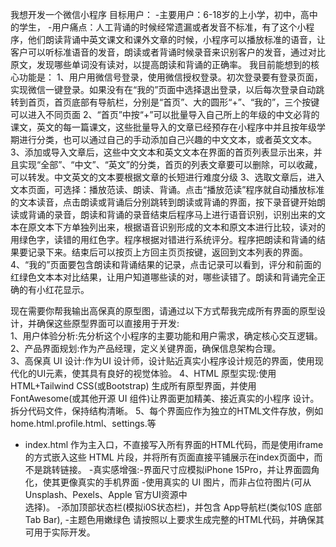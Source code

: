 我想开发一个微信小程序
目标用户：
-主要用户：6-18岁的上小学，初中，高中的学生，
-用户痛点：人工背诵的时候经常遗漏或者发音不标准，有了这个小程序，他们朗读背诵中英文课文和课外文章的时候，小程序可以播放标准的语音，让客户可以听标准语音的发音，朗读或者背诵时候录音来识别客户的发音，通过对比原文，发现哪些单词没有读对，以提高朗读和背诵的正确率。
我目前能想到的核心功能是：
1、用户用微信号登录，使用微信授权登录。初次登录要有登录页面，实现微信一键登录。如果没有在“我的”页面中选择退出登录，以后每次登录自动跳转到首页，首页底部有导航栏，分别是“首页”、大的圆形“+”、“我的”，三个按键可以进入不同页面
2、“首页”中按“+”可以批量导入自己所上的年级的中文必背的课文，英文的每一篇课文，这些批量导入的文章已经预存在小程序中并且按年级学期进行分类，也可以通过自己的手动添加自己兴趣的中文文本，或者英文文本。
3、添加或导入文章后，这些中文文本和英文文本在界面的首页列表显示出来，并且实现“全部”、“中文”、“英文”的分类，首页的列表文章要可以删除，可以收藏，可以转发。中文英文的文本要根据文章的长短进行难度分级
3、选取文章后，进入文本页面，可选择：播放范读、朗读、背诵。点击“播放范读”程序就自动播放标准的文本读音，点击朗读或背诵后分别跳转到朗读或背诵的界面，按下录音键开始朗读或背诵的录音，朗读和背诵的录音结束后程序马上进行语音识别，识别出来的文本在原文本下方单独列出来，根据语音识别形成的文本和原文本进行比较，读对的用绿色字，读错的用红色字。程序根据对错进行系统评分。程序把朗读和背诵的结果要记录下来。结束后可以按页上方回主页页按键，返回到文本列表的界面。
4、“我的”页面要包含朗读和背诵结果的记录，点击记录可以看到，评分和前面的红绿色文本本对比结果，让用户知道哪些读的对，哪些读错了。朗读和背诵完全正确的有小红花显示。

现在需要你帮我输出高保真的原型图，请通过以下方式帮我完成所有界面的原型设计，并确保这些原型界面可以直接用于开发:	
1、用户体验分析:先分析这个小程序的主要功能和用户需求，确定核心交互逻辑。
2、产品界面规划:作为产品经理，定义关键界面，确保信息架构合理。	
3、高保真 UI 设计:作为UI 设计师，设计贴近真实小程序设计规范的界面，使用现代化的UI元素，使其具有良好的视觉体验。
4、HTML 原型实现:使用 HTML+Tailwind CSS(或Bootstrap) 生成所有原型界面，并使用FontAwesome(或其他开源 UI 组件)让界面更加精美、接近真实的小程序 设计。拆分代码文件，保持结构清晰。
5、每个界面应作为独立的HTML文件存放，例如home.html.profile.html、settings.等
- index.html 作为主入口，不直接写入所有界面的HTML代码，而是使用iframe的方式嵌入这些 HTML 片段，并将所有页面直接平铺展示在index页面中，而不是跳转链接。
-真实感增强:-界面尺寸应模拟iPhone 15Pro，并让界面圆角化，使其更像真实的手机界面
-使用真实的 UI 图片，而非占位符图片(可从Unsplash、Pexels、Apple 官方UI资源中	
选择)。
-添加顶部状态栏(模拟i0S状态栏)，并包含 App导航栏(类似10S 底部 Tab Bar),
-主题色用嫩绿色
请按照以上要求生成完整的HTML代码，并确保其可用于实际开发。